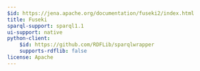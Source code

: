 ```yaml
---
$id: https://jena.apache.org/documentation/fuseki2/index.html
title: Fuseki
sparql-support: sparql1.1
ui-support: native
python-client:
    $id: https://github.com/RDFLib/sparqlwrapper
    supports-rdflib: false
license: Apache
---
```

